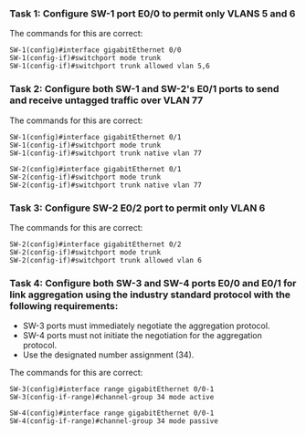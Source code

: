 
### Task 1: Configure SW-1 port E0/0 to permit only VLANS 5 and 6
The commands for this are correct:
```shell
SW-1(config)#interface gigabitEthernet 0/0
SW-1(config-if)#switchport mode trunk
SW-1(config-if)#switchport trunk allowed vlan 5,6
```

### Task 2: Configure both SW-1 and SW-2's E0/1 ports to send and receive untagged traffic over VLAN 77
The commands for this are correct:
```shell
SW-1(config)#interface gigabitEthernet 0/1
SW-1(config-if)#switchport mode trunk
SW-1(config-if)#switchport trunk native vlan 77

SW-2(config)#interface gigabitEthernet 0/1
SW-2(config-if)#switchport mode trunk
SW-2(config-if)#switchport trunk native vlan 77
```

### Task 3: Configure SW-2 E0/2 port to permit only VLAN 6
The commands for this are correct:
```shell
SW-2(config)#interface gigabitEthernet 0/2
SW-2(config-if)#switchport mode trunk
SW-2(config-if)#switchport trunk allowed vlan 6
```

### Task 4: Configure both SW-3 and SW-4 ports E0/0 and E0/1 for link aggregation using the industry standard protocol with the following requirements:
- SW-3 ports must immediately negotiate the aggregation protocol.
- SW-4 ports must not initiate the negotiation for the aggregation protocol.
- Use the designated number assignment (34).

The commands for this are correct:
```shell
SW-3(config)#interface range gigabitEthernet 0/0-1
SW-3(config-if-range)#channel-group 34 mode active

SW-4(config)#interface range gigabitEthernet 0/0-1
SW-4(config-if-range)#channel-group 34 mode passive
```
